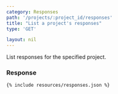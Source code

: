 ```yaml
---
category: Responses
path: '/projects/:project_id/responses'
title: "List a project's responses"
type: 'GET'

layout: nil
---
```


List responses for the specified project.

### Response

```{% include resources/responses.json %}```
